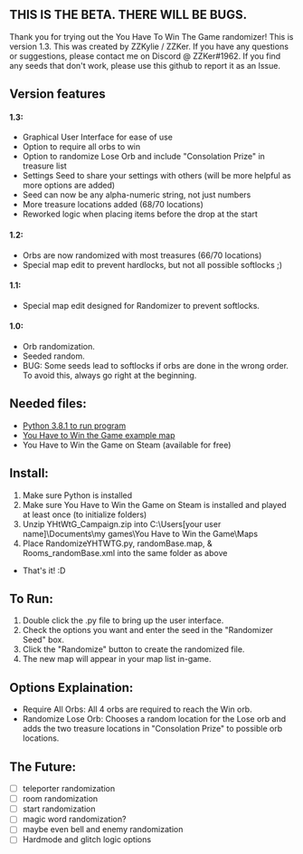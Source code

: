 ## THIS IS THE BETA. THERE WILL BE BUGS.

Thank you for trying out the You Have To Win The Game randomizer!
This is version 1.3.
This was created by ZZKylie / ZZKer.
If you have any questions or suggestions, please contact me on Discord @ ZZKer#1962.
If you find any seeds that don't work, please use this github to report it as an Issue.

## Version features

#### 1.3:
 -  Graphical User Interface for ease of use
 -  Option to require all orbs to win
 -  Option to randomize Lose Orb and include "Consolation Prize" in treasure list
 -  Settings Seed to share your settings with others (will be more helpful as more options are added)
 -  Seed can now be any alpha-numeric string, not just numbers
 -  More treasure locations added (68/70 locations)
 -  Reworked logic when placing items before the drop at the start

#### 1.2:
 -  Orbs are now randomized with most treasures (66/70 locations)
 -  Special map edit to prevent hardlocks, but not all possible softlocks ;)

#### 1.1:
 -  Special map edit designed for Randomizer to prevent softlocks.

#### 1.0:
 -  Orb randomization.
 -  Seeded random.
 -  BUG: Some seeds lead to softlocks if orbs are done in the wrong order. To avoid this, always go right at the beginning.

## Needed files:
 -  [Python 3.8.1 to run program](https://www.python.org/downloads/)
 -  [You Have to Win the Game example map](http://www.piratehearts.com/files/YHtWtG_Campaign.zip)
 -  You Have to Win the Game on Steam (available for free)

## Install:
 1. Make sure Python is installed
 2. Make sure You Have to Win the Game on Steam is installed and played at least once (to initialize folders)
 3. Unzip YHtWtG_Campaign.zip into C:\Users\[your user name]\Documents\my games\You Have to Win the Game\Maps
 4. Place RandomizeYHTWTG.py, randomBase.map, & Rooms_randomBase.xml into the same folder as above
 -  That's it! :D

## To Run:
 1. Double click the .py file to bring up the user interface.
 2. Check the options you want and enter the seed in the "Randomizer Seed" box.
 3. Click the "Randomize" button to create the randomized file.
 4. The new map will appear in your map list in-game.

## Options Explaination:
 -  Require All Orbs: All 4 orbs are required to reach the Win orb.
 -  Randomize Lose Orb: Chooses a random location for the Lose orb and adds the two treasure locations in "Consolation Prize" to possible orb locations.

## The Future:
 - [ ] teleporter randomization
 - [ ] room randomization
 - [ ] start randomization
 - [ ] magic word randomization?
 - [ ] maybe even bell and enemy randomization
 - [ ] Hardmode and glitch logic options
